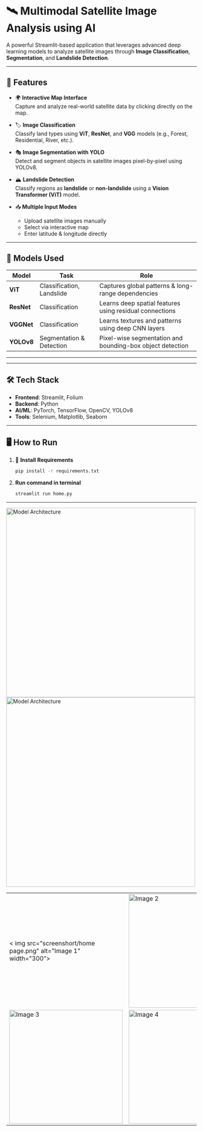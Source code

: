 # 🛰️ Multimodal Satellite Image Analysis using AI

A powerful Streamlit-based application that leverages advanced deep learning models to analyze satellite images through **Image Classification**, **Segmentation**, and **Landslide Detection**.

---

## 🚀 Features

- 🌍 **Interactive Map Interface**  
  Capture and analyze real-world satellite data by clicking directly on the map.

- 🏷 **Image Classification**  
  Classify land types using **ViT**, **ResNet**, and **VGG** models (e.g., Forest, Residential, River, etc.).

- 🎭 **Image Segmentation with YOLO**  
  Detect and segment objects in satellite images pixel-by-pixel using YOLOv8.

- 🏔 **Landslide Detection**  
  Classify regions as **landslide** or **non-landslide** using a **Vision Transformer (ViT)** model.

- 📥 **Multiple Input Modes**  
  - Upload satellite images manually  
  - Select via interactive map  
  - Enter latitude & longitude directly

---

## 🧠 Models Used

| Model      | Task                      | Role                                                               |
|------------|---------------------------|--------------------------------------------------------------------|
| **ViT**    | Classification, Landslide | Captures global patterns & long-range dependencies                 |
| **ResNet** | Classification            | Learns deep spatial features using residual connections            |
| **VGGNet** | Classification            | Learns textures and patterns using deep CNN layers                 |
| **YOLOv8** | Segmentation & Detection  | Pixel-wise segmentation and bounding-box object detection          |

---


---

## 🛠️ Tech Stack

- **Frontend**: Streamlit, Folium
- **Backend**: Python
- **AI/ML**: PyTorch, TensorFlow, OpenCV, YOLOv8
- **Tools**: Selenium, Matplotlib, Seaborn

---

## 🖥 How to Run

1. 🔧 **Install Requirements**
   ```bash
   pip install -r requirements.txt

2. **Run command in terminal**
   ```bash
   streamlit run home.py 
---
<img src="screenshort/home page.png" alt="Model Architecture" width="500"/>
<img src="screenshort/classification 1.png" alt="Model Architecture" width="500"/>


<table>
  <tr>
    <td>< img src="screenshort/home page.png" alt="Image 1" width="300"></td>
    <td><img src="screenshort/classification 1.png" alt="Image 2" width="300"></td>
  </tr>
  <tr>
    <td><img src="screenshort/classification 2.png" alt="Image 3" width="300"></td>
    <td><img src="screenshort/landslide.png" alt="Image 4" width="300"></td>
  </tr>
</table>
